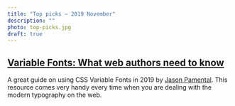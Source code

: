 ```yaml
---
title: "Top picks — 2019 November"
description: ""
photo: top-picks.jpg
draft: true
---
```


## [Variable Fonts: What web authors need to know](https://rwt.io/typography-tips/variable-fonts-what-web-authors-need-know)

A great guide on using CSS Variable Fonts in 2019 by [Jason Pamental](https://twitter.com/jpamental). This resource comes very handy every time when you are dealing with the modern typography on the web.
